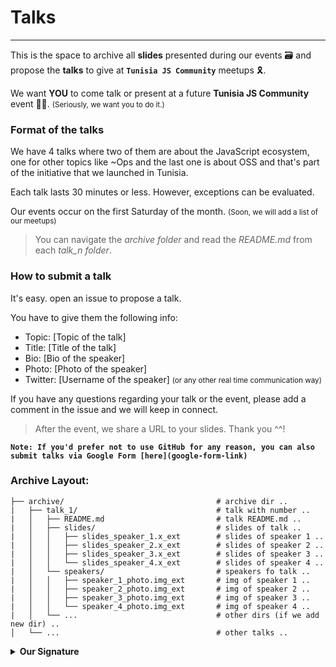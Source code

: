 # Talks 
---

This is the space to archive all __slides__ presented during our events 🗃
and propose the __talks__ to give at __`Tunisia JS Community`__ meetups 🎗.


We want __YOU__ to come talk or present at a future __Tunisia JS Community__
event 👋🏻. <small>(Seriously, we want you to do it.)</small>


### Format of the talks

We have 4 talks where two of them are about the JavaScript ecosystem, one
for other topics like ~Ops and the last one is about OSS and that's part
of the initiative that we launched in Tunisia.

Each talk lasts 30 minutes or less. However, exceptions can be evaluated.

Our events occur on the first Saturday of the month. <small>(Soon, we will 
add a list of our meetups)</small>

> You can navigate the *archive folder* and read the *README.md* from each *talk_n folder*.

### How to submit a talk

It's easy. open an issue to propose a talk.

You have to give them the following info: 
  - Topic: [Topic of the talk]
  - Title: [Title of the talk]
  - Bio: [Bio of the speaker]
  - Photo: [Photo of the speaker]
  - Twitter: [Username of the speaker] <small>(or any other real time communication way)</small>

If you have any questions regarding your talk or the event, please add a comment in the issue and we will keep in connect.

> After the event, we share a URL to your slides. Thank you ^^! 

__`Note: If you'd prefer not to use GitHub for any reason, you can also submit talks via Google Form [here](google-form-link)`__

<!-- 
## Code Of Conduct: 🚧 Work In Progress
## Meetup List: 🚧 Work In Progress
-->

### Archive Layout:

```shell
├── archive/                                  # archive dir ..
|   ├── talk_1/                               # talk with number ..
|   │   ├── README.md                         # talk README.md ..
|   │   ├── slides/                           # slides of talk ..
|   │   │   ├── slides_speaker_1.x_ext        # slides of speaker 1 ..
|   │   │   ├── slides_speaker_2.x_ext        # slides of speaker 2 ..
|   │   │   ├── slides_speaker_3.x_ext        # slides of speaker 3 ..
|   │   │   └── slides_speaker_4.x_ext        # slides of speaker 4 ..
|   │   └── speakers/                         # speakers fo talk ..
|   │   │   ├── speaker_1_photo.img_ext       # img of speaker 1 ..
|   │   │   ├── speaker_2_photo.img_ext       # img of speaker 2 ..
|   │   │   ├── speaker_3_photo.img_ext       # img of speaker 3 ..
|   │   │   └── speaker_4_photo.img_ext       # img of speaker 4 ..
|   │   └── ...                               # other dirs (if we add new dir) ..
│   └── ...                                   # other talks ..
```

<details>
<summary><b> Our Signature </b></summary>
<pre><code>
   ___                                                      _ _          _
  |_  |                                                    (_) |        | |
    | | ___ ______ ___ ___  _ __ ___  _ __ ___  _   _ _ __  _| |_ _   _ | |_ _ __
    | |/ __|______/ __/ _ \| '_ ` _ \| '_ ` _ \| | | | '_ \| | __| | | || __| '_ \
/\__/ /\__ \     | (_| (_) | | | | | | | | | | | |_| | | | | | |_| |_| || |_| | | |
\____/ |___/      \___\___/|_| |_| |_|_| |_| |_|\__,_|_| |_|_|\__|\__, (_)__|_| |_|
                                                                   __/ |
                                                                  |___/
</code></pre>
</details>
